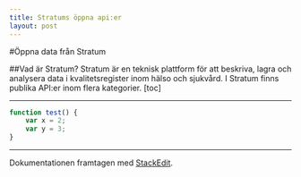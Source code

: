 ```yaml
---
title: Stratums öppna api:er
layout: post
---
```

#Öppna data från Stratum

##Vad är Stratum?
Stratum är en teknisk plattform för att beskriva, lagra och analysera data i kvalitetsregister inom hälso och sjukvård.
I Stratum finns publika API:er inom flera kategorier. 
[toc]

---
```javascript
function test() {
	var x = 2;
	var y = 3;
}
```
---
Dokumentationen framtagen med [<i class="icon-provider-stackedit"></i> StackEdit](https://stackedit.io/).

